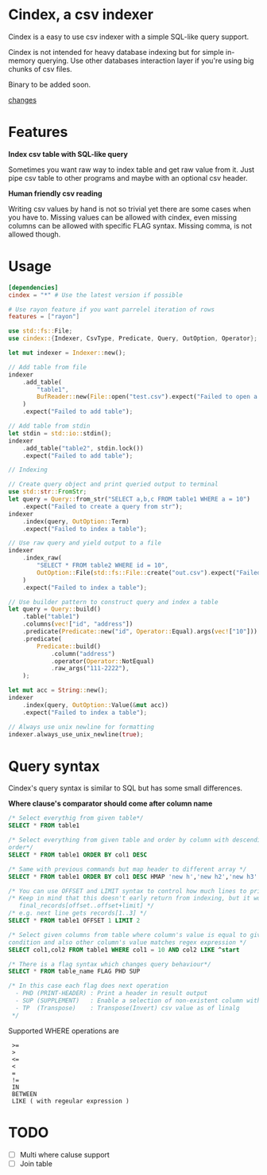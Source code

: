 # Cindex, a csv indexer

Cindex is a easy to use csv indexer with a simple SQL-like query support.

Cindex is not intended for heavy database indexing but for simple in-memory
querying. Use other databases interaction layer if you're using big chunks of
csv files.

Binary to be added soon.

[changes](./docs/change.md)

# Features

**Index csv table with SQL-like query**

Sometimes you want raw way to index table and get raw value from it. Just pipe
csv table to other programs and maybe with an optional csv header.

**Human friendly csv reading**

Writing csv values by hand is not so trivial yet there are some cases when you
have to. Missing values can be allowed with cindex, even missing columns can be
allowed with specific FLAG syntax. Missing comma, is not allowed though.

# Usage

```toml
[dependencies]
cindex = "*" # Use the latest version if possible

# Use rayon feature if you want parrelel iteration of rows
features = ["rayon"]
```

```rust
use std::fs::File;
use cindex::{Indexer, CsvType, Predicate, Query, OutOption, Operator};

let mut indexer = Indexer::new();

// Add table from file
indexer
    .add_table(
        "table1",
        BufReader::new(File::open("test.csv").expect("Failed to open a file")),
    )
    .expect("Failed to add table");

// Add table from stdin
let stdin = std::io::stdin();
indexer
    .add_table("table2", stdin.lock())
    .expect("Failed to add table");

// Indexing

// Create query object and print queried output to terminal
use std::str::FromStr;
let query = Query::from_str("SELECT a,b,c FROM table1 WHERE a = 10")
    .expect("Failed to create a query from str");
indexer
    .index(query, OutOption::Term)
    .expect("Failed to index a table");

// Use raw query and yield output to a file
indexer
    .index_raw(
        "SELECT * FROM table2 WHERE id = 10",
        OutOption::File(std::fs::File::create("out.csv").expect("Failed to create a file")),
    )
    .expect("Failed to index a table");

// Use builder pattern to construct query and index a table
let query = Query::build()
	.table("table1")
    .columns(vec!["id", "address"])
    .predicate(Predicate::new("id", Operator::Equal).args(vec!["10"]))
    .predicate(
        Predicate::build()
            .column("address")
            .operator(Operator::NotEqual)
            .raw_args("111-2222"),
    );

let mut acc = String::new();
indexer
    .index(query, OutOption::Value(&mut acc))
    .expect("Failed to index a table");

// Always use unix newline for formatting
indexer.always_use_unix_newline(true);
```
# Query syntax

Cindex's query syntax is similar to SQL but has some small differences.

**Where clause's comparator should come after column name**

```SQL
/* Select everythig from given table*/
SELECT * FROM table1

/* Select everything from given table and order by column with descending
order*/
SELECT * FROM table1 ORDER BY col1 DESC

/* Same with previous commands but map header to different array */
SELECT * FROM table1 ORDER BY col1 DESC HMAP 'new h','new h2','new h3'

/* You can use OFFSET and LIMIT syntax to control how much lines to print*/
/* Keep in mind that this doesn't early return from indexing, but it works as
   final_records[offset..offset+limit] */
/* e.g. next line gets records[1..3] */
SELECT * FROM table1 OFFSET 1 LIMIT 2

/* Select given columns from table where column's value is equal to given
condition and also other column's value matches regex expression */
SELECT col1,col2 FROM table1 WHERE col1 = 10 AND col2 LIKE ^start

/* There is a flag syntax which changes query behaviour*/
SELECT * FROM table_name FLAG PHD SUP

/* In this case each flag does next operation
  - PHD (PRINT-HEADER) : Print a header in result output
  - SUP (SUPPLEMENT)   : Enable a selection of non-existent column with empty values
  - TP  (Transpose)    : Transpose(Invert) csv value as of linalg
 */
```

Supported WHERE operations are

```
 >= 
 >
 <=
 <
 =
 !=
 IN
 BETWEEN
 LIKE ( with regeular expression )
```

# TODO
* [ ] Multi where caluse support
* [ ] Join table
